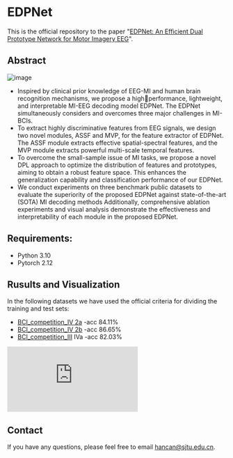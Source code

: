 # EDPNet
This is the official repository to the paper "[EDPNet: An Efficient Dual Prototype Network for Motor Imagery EEG](https://arxiv.org/pdf/2407.03177v1)".

## Abstract
![image](https://github.com/hancan16/EDPNet/blob/main/figs/frameworkl.png)
- Inspired by clinical prior knowledge of EEG-MI and human brain recognition mechanisms, we propose a highperformance, lightweight, and interpretable MI-EEG decoding model EDPNet. The EDPNet simultaneously considers and overcomes three major challenges in MI-BCIs.
- To extract highly discriminative features from EEG signals, we design two novel modules, ASSF and MVP, for the feature extractor of EDPNet. The ASSF module extracts effective spatial-spectral features, and the MVP module extracts powerful multi-scale temporal features.
- To overcome the small-sample issue of MI tasks, we propose a novel DPL approach to optimize the distribution of features and prototypes, aiming to obtain a robust feature space. This enhances the generalization capability and classification performance of our EDPNet.
- We conduct experiments on three benchmark public datasets to evaluate the superiority of the proposed EDPNet against state-of-the-art (SOTA) MI decoding methods Additionally, comprehensive ablation experiments and visual analysis demonstrate the effectiveness and interpretability of each module in the proposed EDPNet.

## Requirements:
- Python 3.10
- Pytorch 2.12

## Rusults and Visualization
In the following datasets we have used the official criteria for dividing the training and test sets:
- [BCI_competition_IV 2a](https://www.bbci.de/competition/iv/) -acc 84.11%
- [BCI_competition_IV 2b](https://www.bbci.de/competition/iv/) -acc 86.65%
- [BCI_competition_III](https://bbci.de/competition/iii/desc_IVa.html) IVa -acc 82.03%

![image](https://github.com/hancan16/EDPNet/blob/main/figs/tsne.pdf)


## Contact
If you have any questions, please feel free to email hancan@sjtu.edu.cn.